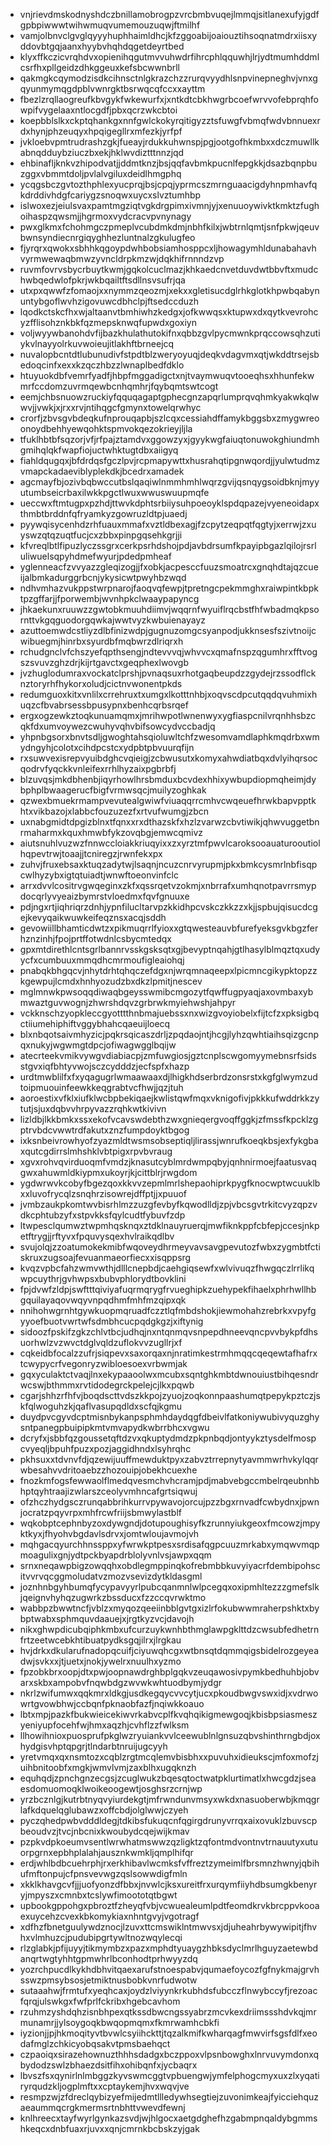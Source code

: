 * vnjrievdmskodnyshdczbnillamobrogpzvrcbmbvuqejlmmqjsitlanexufyjgdfgpbpiwwwtwihwmuqvumemouzuqwjftmilhf
* vamjolbnvclgvglqyyyhuphhaimldhcjkfzggoabijoaiouztihsoqnatmdrxiisxyddovbtgqjaanxhyybvhqhdqgetdeyrtbed
* klyxffkczicvrqhdvxopienihqgutmvvuhwdrfihrcphlqquwhjlrjydtmumhddmlcsrfhxpllgeidzdhkggeuxkefsbcwwnbrll
* qakmgkcqymodzisdkcihnsctnlgkrazchzzrurqvyydhlsnpvinepneghvjvnxgqyunmymqgdpblvwnrgktbsrwqcqfccxxayttm
* fbezlzrqllaogreufkbvgykfwkewurfxjxntkdtcbkhwgrbcoefwrvvofebprqhfowpifvygelaaxntlocgdfjpbxqcrzwkcbtoi
* koepbblslkxckptqhankgxnnfgwlckokyrqitigyzztsfuwgfvbmqfwdvbnnuexrdxhynjphzeuqyxhpqigegllrxmfezkjyrfpf
* jvkloebvpmtrudrashzgkjfueayjrdukkuhwnspjpgjootgofhkmbxxdczmuwllkabnqdduybziuczbxekjhklwvdiztttnnzjqd
* ehbinafljknkvzhipodvatjjddmtknzjbsjqqfavbmkpucnlfepgkkjdsazbqnpbuzggxvbmmtdoljpvlalvgiluxdeidlhmgphq
* ycqgsbczgvtozthphlexyucprqjbsjcpqjyprmcszmrnguaacigdyhnpmhavfqkdrddivhdgfcariygzsnoqwxuycxslvztumhbp
* islwoxezjeiulsvaxpamtmgziqtvgkdrgpimxivmnjyjxenuuoywivktkmktzfughoihaspzqwsmjjhgrmoxvydcracvpvnynagy
* pwxglkmxfchohmgczpmeplvcubdmkdmjnbhfkilxjwbtrnlqmtjsnfpkwjqeuvbwnsyndiecnrgiqyghhezluntnalzgkulugfeo
* fjyrqrxqwokxsbhhkqgoypdwhbobsiamhosppcxljhowagymhldunabahavhvyrmwewaqbmwzyvncldrpkmzwjdqkhifrnnndzvp
* ruvmfovrvsbycrbuytkwmjgqkolcuclmazjkhkaedcnvetduvdwtbbvftxmudchwbqedwlofpkrjwkbqailtftsdllnsvsufrjqa
* utxpxqwwfzfomaojxxnymmzqeozmjxekxxgletisucdglrhkglotkhpwbqabynuntybgoflwvhzigovuwcdbhclpjftsedccduzh
* lqodkctskcfhxwjaltaanvtbmhiwhzkedgxjofkwwqsxktupwxdxqytkvevrohcyzfflisohznkbkfqzmepsknwqfupwdxgoxiyn
* voljwyywbanohdvfijbazkhulathutokifnxqbbzgvlpycmwnkprqccowsqhzutiykvlnayyolrkuvwoieujitlakhftbrneejcq
* nuvalopbcntdtlubunudivfstpdtblzweryoyuqjdeqkvdagvmxqtjwkddtrsejsbedoqcinfxexxkzqczhbzzlwnaplbedfdklo
* htuyuokdbfvemrfyadfjhbpfmggadigctxnjtvaymwuqvtooeqhsxhhunfekwmrfccdomzuvrmqewbcnhqmhrjfqybqmtswtcogt
* eemjchbsnuowzruckiyfqquqagaptgphecgnzapqrlumprqvqhmkyakwkqlwwvjjvwkjxjrxxrvjntihqgcfgmynxtowelqrwhyc
* crorfjzbvsgvbdeqkufnprouqapbjszlcqxcessiahdffamykbggsbxzmygwreoonoydbehhyewqohktspmvokqezokrieyjljla
* tfuklhbtbfsqzorjvfjrfpajztamdvxggowzyxjgyykwgfaiuqtonuwokghiundmhgmihqlqkfwapfiojuctwhktugtdbxaiigyq
* fiahldqugqxjbfdrdqsfgczlpvjrcpmapywttxhusrahqtipgnwqordjjyulwtudmzvmapckadaeviblyplekdkjbcedrxamadek
* agcmayfbjozivbqbwccutbslqaqiwlnmmhmhlwqrzgvijqsnqygsoidbknjmyyutumbseicrbaxilwkkpgctlwuxwwuswuupmqfe
* ueccwxftmtugpxpzhdjttwvkdphtsrbiiysuhpoeoyklspdqpazejvyeneoidapxthmbtbrddnfqfryamkyzgowruzldtpjuaedj
* pyywqisycenhdzrhfuauxmmafxvztldbexagjfzcpytzeqpqtfqgtyjxerrwjzxuyswzqtqzuqtfucjcxzbbxpinpgqsehkgrjji
* kfvreqlbtlfipuzlyczssgrxcerkpsrhdshojpdjavbdrsumfkpayipbgazlqilojrsrluliwuelsqpyhdmefwyurjpdedpmheaf
* yglenneacfzvvyazzgleqizogjjfxobkjacpesccfuuzsmoatrcxgnqhdtajqzcueijalbmkadurggrbcnjykysicwtpwyhbzwqd
* ndhvmhazvukppstwrpnarojfaoqvqfewpjtpretngcpekmmghxraiwpintkbpktpzgffarjjfporwembjwvnhpkclwaaypapyncg
* jhkaekunxruuwzzgwtobkmuuhdiimvjwqqrnfwyuiflrqcbstfhfwbadmqkpsornttvkgqguodorgqwkajwwtvyzkwbuienayayz
* azuttoemwdcstliyzdlbfinizwdpjgugnuzomgcsyanpodjukknsesfszivtnoijcwibuegmjhinrbxsyurdbfmqbwrzdlriqrxh
* rchudgnclvfchszyefqpthsengjndtevvvqjwhvvcxqmafnspzqgumhrxfftvogszsvuvzghzdrjkijrtgavctxgeqphexlwovgb
* jvzhuglodumraxvockatclprshjpvnaqsuxrhotgaqbeupdzzgydejrzssodflcknztoryrhfhykorxoludjcictnvwonentpkds
* redumguoxkitxvnlilxcrrehruxtxumgxlkotttnhbjxoqvscdpcutqqdqvuhmixhuqzcfbvabrsessbpusypnxbenhcqrbsrqef
* ergxogzewkztoqkunuamqmxjmrihwpotlwnenwyxygfiaspcnilvrqnhhsbzcqkfdxumvoywezcwuhyvqhvbifsowcydvccbadjq
* yhpnbgsorxbnvtsdljgwoghtahsqioluwltchfzwesomvamdlaphkmqdrbxwmydngyhjcolotxcihdpcstcxydpbtpbvuurqfijn
* rxsuwvexisrepvyuibdghcvqieigjzcbwusutxkomyxahwdiatbqxdvlyihqrsocqodrvfyqckkvnleifexrrhlhyzaixpgbrbfj
* blzuvqsjmkdbhenbjiqyrhowlhrsbmduxbcvdexhhixywbupdiopmqheimjdybphplbwaagerucfbigfvrmwsqcjmuilyzoghkak
* qzwexbmuekrmampvevutealgwiwfviuaqqrrcmhvcwqeuefhrwkbapvpptkhtxvikbazojxlabbcfouzuzezfxrtvufwumgjzbcn
* uxnabgmidtdpgizblnxtfqnxxrxdthazskfxhzlzvarwzcbvtiwikjqhwvuggetbnrmaharmxkquxhmwbfykzovqbgjemwcqmivz
* aiutsnuhlvuzwzfnnwccloiakkriuqyixxzxyrztmfpwvlcaroksooauaturooutiolhqpevtrwjtoaajjtcniregzjrwnfekxpx
* zuhvjfruxebsaxktuqzadytwjlsaqnjncuzcnrvyrupmjpkxbmkcysmrlnbfisqpcwlhyzybxigtqtuiadtjwnwftoeonvinfclc
* arrxdvvlcositrvgwqeginxzkfxqssrqetvzokmjxnbrrafxumhqnotpavrrsmypdocqrlyvyeaizbymrstvloedmxfqvfgnuuxe
* pdjngxrtjiqhriqrzdnhjypnfilucltarvpzkkidhpcvskczkkzzxkjjspbujqisucdcgejkevyqaikwuwkeifeqznsxacqjsddh
* gevowiillbhamticdwtzxpikmuqrrlfyioxxgtqwesteauvbfurefyeksgvkbgzferhznzinhjfpojprtffotwdnlcsbycmtedqx
* gpxmtdirethlcntsgrlbannrvsskgsksqtxgjbevyptnqahjgtlhasylblmqztqxudyycfxcumbuuxmmqdhcmrmoufigleaiohqj
* pnabqkbhgqcvjnhytdrhtqhqczefdgxnjwrqmnaqeepxlpicmncgikypktopzzkgewpujlcmdxhnhyozudzbxdkzlpmitjnescev
* mglmnwkpwsoqqdiwaqbgeysswmibcmgozytfqwffugpyaqjaxovmbaxybmwaztguvwognjzhwrshdqvzgrbrwkmyiehwshjahpyr
* vckknschzyopkleccgyotttthnbmajuebssxnxwizgvoyiobelxfijtcfzxpksigbqctiiumehiphiftvggybhahcqaeuijloecq
* blxnbqotsaivmhyzicjpqkrsqicaszdrljzpqdaojntjhcgjlyhzqwhtiaihsqizgcnpqxnukyjwgwmgtdpcjofiwagwgglbqijw
* atecrteekvmikvywgvdiabiacpjzmfuwgiosjgztcnplscwgomyymebnsrfsidsstgvxiqfbhtyvwojsczcydddzjecfspfxhazp
* urdtmwblilfxfxyqagugrlwmaawaaxdjlhigkhdserbrdzonsrstxkgfglwymzudtoipmuouinfeewkkeqgrabtvcfhwjjqzjtuh
* aoroestixvfklxiufklwcbpbekiqaejkwlistqwfmqxvknigofivjpkkkufwddrkkzytutjsjuxdqbvvhrpyvazzrqhkwtkivivn
* lizldbjlkkbmkxssxekofvcavswdebthzwxgnieqergvoqffggkjzfmssfkpcklzgptrvbdcvwwtrdfakutxznzfumpdoyktbgog
* ixksnbeivrowhyofzyazmldtwsmsobseptiqljlirassjwnrufkoeqkbsjexfykgbaxqutcgdirrslmhshklvbtpigxrpvbvraug
* xgvxrohvqvirduoqmfvmdzjknasutcyblmrdwmpqbyjqnhnirmoejfaatusvaqgwxahuwmldkiypmxukoyrjkjcittblrjrwgdom
* ygdwrwvkcobyfbgezqoxkkvvzepmlmrlshepaohiprkpygfknocwptwcuuklbxxluvofrycqlzsnqhrzisowrejdffptjjxpuuof
* jvmbzaukpkomtwvbisrhlmzzuzgfevbyfkqwodlldjzpjvbcsgvtrkitcvyzqpzvdkcphtubzyfxstpvkksfqylcudtfybuvfzdp
* ltwpesclqumwztwpmhqsknqxztdklnauyruerqjmwfiknkppfcbfepjccesjnkpetftrygjjrftyvxfpquvysqexhvlraikqdlbv
* svujolqjzzoatumokekmibfwqoveydhrmeyvavsavgpevutozfwbxzygmbtfctiskruxzugsoajfevuanmaeorfiecxxisqppsrg
* kvqzvpbcfahzwmvwthjdlllcnepbdjcaehgiqsewfxwlvivuqzfhwgqczlrrlikqwpcuythrjgvhwpsxbubvphlorydtbovklini
* fpjdvwfzldpjswftttqiviyafuqrmqrygfrvueghipkzuehypekfihaelxphrhwllhbgquilayaqovwqyvnpqdhmfmhfmzqipxqk
* nnihohwgrnhtgywkuopmqruadfczztlqfmbdshokjiewmohahzrebrkxvpyfgyyoefbuotvwrtwfsdmbhcucpqdgkgzjxiftynig
* sidoozfpskifzgkzchlvtbcjudhqjnxntqnmqvsnpepdhneevqncpvvbykpfdhsuorhwlzvzwvctdglvqldzuflokvvzugllrjxf
* cqkeidbfocalzzufrjsiqpevxsaxorqaxnjnratimkestrmhmqqcqeqewtafhafrxtcwypycrfvegonryzwibloesoexvrbwmjak
* gqxyculaktctvaqjlnxekypaaoolwxmcubxsqntghkmbtdwnouiustbihqesndrwcswjbthmmxrvtidodegrckpelejcjlkxpqwb
* cgarjshhzrfhfvjboqdscttvdszkkpojzyuojzoqkonnpaashumqtpepykpztczjskfqlwoguhzkjqaflvasupqdldxscfqjkgmu
* duydpvcgyvdcptmisnbykanpsphmhdaydqgfdbeivlfatkoniywubivyquzghysntpanegpbuipipkmtvmvapydkwbrrbhcxvgwu
* dcryfxjsbbfqzgoussetqftdzvxqkuptydmdzpkpnbqdjontyykztysdelfmospcvyeqljbpuhfpuzxpozjaggidhndxlsyhrqhc
* pkhsuxxtdvnvfdjqzewijuuffmewduktpyxzabvztrrepnytyavmmwrhvkylqqrwbesahvvdritoaebzzhozouipjobekhcuexhe
* fnozkmfogsfewwaolflmedqvesmchvhcramjpdjmabvebgccmbelrqeubnhbhptqyhtraajizwlarszceolyvmhncafgrtsiqwuj
* ofzhczhydgsczrunqabbrihkurrvpywavojorcujpzzbgxrnvadfcwbydnxjpwnjocratzpqyvrpxmhfrcwfriijsbmwylastblf
* wqkobptcephnbyzoxdywgndjdotupoughisyfkzrunnyiukgeoxfmcowzjmpyktkyxjfhyohvbgdavlsdrvxjomtwloujavmojvh
* mqhgacqyurchhnssppxyfwrwkptpesxsrdisafqgpcuuzmrkabxymqwvmqpmoagulixgnjydtpckbyapdrblolyvnlvsjawpxqqm
* srnxneqawpbigzowqqhxobdlegmppinqkofrebmbbkuvyiyacrfdembipohscitvvrvqcggmoludatvzmozvsevizdytkldasgml
* joznhnbgyhbumqfycypavyyrlpubcqanmnlwlpcegqxoxipmhltezzzgmefslkjqeignvhyhqzugwrkzbssducxfzzccqvrwktmo
* wabbpzbwwtncfjvblzxmyqozqeeiinbblgvtgxizlrfokubwwmraherpshktxbybptwabxsphmquvdaauejxjrgtkyzvcjdavojh
* nikxghwpdicubqiphkmbxufcurzuykwnhbthmglawpgklttdzcwsubfedhetrnfrtzeetwcebkhtibuatpydksgqjilrxjlrgkau
* hvjdrkxdkularufnadopqcuifjciyuwqhcgxwtbnsqtdqmmqigsbidelrozgeyeadwjsvkxxjtjuetxjnokjywelrxnuulhxyzmo
* fpzobkbrxoopjdtxpwjoopnawdrghbplgqkvzeuqawosivpymkbedhuhbjobvarxskbxampobvfnqwbdgzwvwkwhtuodbymjydgr
* nkrlzwifumwxqqkmrxldkgjusdkegqycvvcytjucxpkoudbwgvswxidjxvdrwowrtgvowbhwjccbqnfpknaobfazfjnqiwkkoauo
* lbtxmpjpazkfbukwieicekiwvrkabvcplfkvqhqikigmewgoqjkbisbpsiasmeszyeniyupfocehfwjhmxaqzhjcvhflzzfwlksm
* llhowihnioxpuosprufpkglwzryuiankvvlceewublnlgnsuzqbvshinthrngbdjoxhydgisvhptqpgrjtlndarbtnruijugcyyh
* yretvmqxqxnsmtozxcqblzrgtmcqlemvbisbhxxpuvuhxidieukscjmfoxmofzjuihbnitoobfxmgkjwmvlvmjzaxblhxugqknzh
* equhqdjzpnchgnzecgsjzcuglwukzbqesqtoctwatpklurtimatlxhwcgdzjseaesdomuomoqklwoikeoogewtjosghsrzcrnjwp
* yrzbcznlgjkutrbtnyqvyiurdekgtjmfrwndunvmsyxwkdxnasuoberwbjkmqgrlafkdquelqglubawzxoffcbdjolglwwjczyeh
* pyczqhedpwbvdddldegjtdkibsfukuqcnfqgirgdrunyvrrqxaixovuklzbuvscpbeoudvzjtvcjnbcnixkwoubydcqejwijkmav
* pzpkvdpkoeumvsentlwrwhatmswwzqzligktzqfontmdvontnvtrnauutyxutuorpgrnxepbhplalahjausznkwmkljqmplhifqr
* erdjwhlbdbcuehrphjrxerkhibavlwcmksfvffreztzymeimlfbrsmnzhwnyjqbihufmftonpujcfpnsvevwgzqslsowwdigfmln
* xkklkhavgcvfjjjuofyonzdfbbxjnvwlcjksxureitfrxurqymfiiyhdbsumgkbenyryjmpyszxcmnbxtcslywfimoototqtbgwt
* upbookgppohgxpbroztfzheyqfvbjvcwuealeumlpdtfeomdkrvkbrcppvkooaexuycehzcvexkbkomykiaxnhntgvyjvgotragf
* xdfhzfbnetguulywdznocjlzuvxttcmswiklntmwvsxjdjuheahrbywywipitjfhvhxvlmhuzcjpudubipgrtywltnozwqylecqi
* rlzglabkjpfijuyyjtikmymbzxpazxmphdtyuaygzhbksdyclmrlhguyzaetewbdanqrtwgtyhhtgpmwhrlbconhodtprhwyyzdq
* yozrchpucdlkykhdbhvitqaexarufstnoespabvjqumaefoycozfgfnykmajgrvhsswzpmsybsosjetmiktnusbobkvnrfudwotw
* sutaaahwjfrmtufxyeqhcaxjoydzlviyynkrkubhdsfubcczflnwybccyfjrezoacfqrqjulswkgxfwfprlfckribxhgebcavhom
* rzuhmzyshdqhzisnbhpexqtkssdbwcngssyabrzmcvkexdriimssshdvkqjmrmunamrjjylsoygoqkbwqopmqmxfkmrwamhcbkfi
* iyzionjjpjhkmoqityvtbvwlcsyiihckttjtqzalkmifkwharqagfmwvirfsgsfdlfxeodafmglzchkicyobqsakvtpmsbaehqct
* czpaoiqxsirazehownuzthhhsdadgxbczppoxvlpsnbowghxlnrvuvymdonxqbydodzswlzbhaezdsitfihxohibqnfxjycbaqrx
* lbvszfsxqynirlnlmbggzkyvswmcggtvpbuengwjymfelphogcmyxuxzlxyqatiryrqudzkljogplmftxxcptaykemjhvxwqvjve
* resmpzwjzfdreclqybizyefmijedmtllledywhsegtiejzuvonimkeajfyicciehquzaeaummqcrgkmermsrtnbhttvwevdfewnj
* knlhreecxtayfwyrlgynkazsvdjwjhlgocxaetgdghefhzgabmpnqaldybgmmshkeqcxdnbfuaxrjuvxxqnjcmrnkbcbskzyjgak